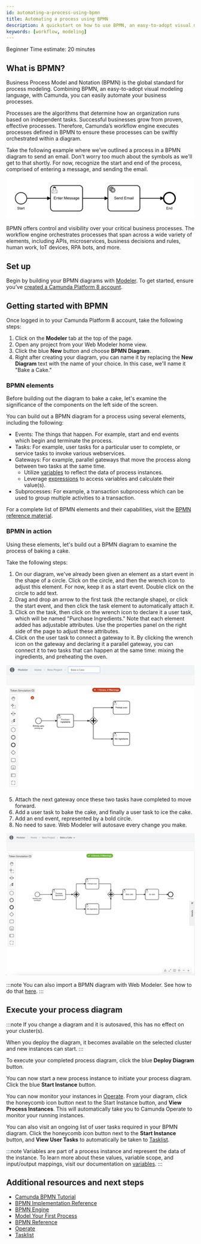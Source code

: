 ```yaml
---
id: automating-a-process-using-bpmn
title: Automating a process using BPMN
description: A quickstart on how to use BPMN, an easy-to-adopt visual modeling language, together with Camunda to automate your business processes.
keywords: [workflow, modeling]
---
```


<span class="badge badge--beginner">Beginner</span>
<span class="badge badge--medium">Time estimate: 20 minutes</span>

## What is BPMN?

Business Process Model and Notation (BPMN) is the global standard for process modeling. Combining BPMN, an easy-to-adopt visual modeling language, with Camunda, you can easily automate your business processes.

Processes are the algorithms that determine how an organization runs based on independent tasks. Successful businesses grow from proven, effective processes. Therefore, Camunda’s workflow engine executes processes defined in BPMN to ensure these processes can be swiftly orchestrated within a diagram.

Take the following example where we've outlined a process in a BPMN diagram to send an email. Don't worry too much about the symbols as we'll get to that shortly. For now, recognize the start and end of the process, comprised of entering a message, and sending the email.

![sending email bmmn diagram](./img/simple-bpmn-process.png)

BPMN offers control and visibility over your critical business processes. The workflow engine orchestrates processes that span across a wide variety of elements, including APIs, microservices, business decisions and rules, human work, IoT devices, RPA bots, and more.

## Set up

Begin by building your BPMN diagrams with [Modeler](../components/modeler/about.md).
To get started, ensure you’ve [created a Camunda Platform 8 account](./guides/create-account.md).

## Getting started with BPMN

Once logged in to your Camunda Platform 8 account, take the following steps:

1. Click on the **Modeler** tab at the top of the page.
2. Open any project from your Web Modeler home view.
3. Click the blue **New** button and choose **BPMN Diagram**.
4. Right after creating your diagram, you can name it by replacing the **New Diagram** text with the name of your choice. In this case, we'll name it "Bake a Cake."

### BPMN elements

Before building out the diagram to bake a cake, let's examine the significance of the components on the left side of the screen.

You can build out a BPMN diagram for a process using several elements, including the following:

- Events: The things that happen. For example, start and end events which begin and terminate the process.
- Tasks: For example, user tasks for a particular user to complete, or service tasks to invoke various webservices.
- Gateways: For example, parallel gateways that move the process along between two tasks at the same time.
  - Utilize [variables](../components/concepts/variables.md) to reflect the data of process instances.
  - Leverage [expressions](../components/concepts/expressions.md) to access variables and calculate their value(s).
- Subprocesses: For example, a transaction subprocess which can be used to group multiple activities to a transaction.

For a complete list of BPMN elements and their capabilities, visit the [BPMN reference material](../components/modeler/bpmn/bpmn.md).

### BPMN in action

Using these elements, let's build out a BPMN diagram to examine the process of baking a cake.

Take the following steps:

1. On our diagram, we've already been given an element as a start event in the shape of a circle. Click on the circle, and then the wrench icon to adjust this element. For now, keep it as a start event. Double click on the circle to add text.
2. Drag and drop an arrow to the first task (the rectangle shape), or click the start event, and then click the task element to automatically attach it.
3. Click on the task, then click on the wrench icon to declare it a user task, which will be named "Purchase Ingredients." Note that each element added has adjustable attributes. Use the properties panel on the right side of the page to adjust these attributes.
4. Click on the user task to connect a gateway to it. By clicking the wrench icon on the gateway and declaring it a parallel gateway, you can connect it to two tasks that can happen at the same time: mixing the ingredients, and preheating the oven.

![baking a cake bpmn sample](./img/bake-cake-bpmn.png)

5. Attach the next gateway once these two tasks have completed to move forward.
6. Add a user task to bake the cake, and finally a user task to ice the cake.
7. Add an end event, represented by a bold circle.
8. No need to save. Web Modeler will autosave every change you make.

![completed bpmn diagram](./img/complete-baking-cake-bpmn.png)

:::note
You can also import a BPMN diagram with Web Modeler. See how to do that [here](../components/modeler/web-modeler/import-diagram.md).
:::

## Execute your process diagram

:::note
If you change a diagram and it is autosaved, this has no effect on your cluster(s).

When you deploy the diagram, it becomes available on the selected cluster and new instances can start.
:::

To execute your completed process diagram, click the blue **Deploy Diagram** button.

You can now start a new process instance to initiate your process diagram. Click the blue **Start Instance** button.

You can now monitor your instances in [Operate](./components/operate/index.md). From your diagram, click the honeycomb icon button next to the Start Instance button, and **View Process Instances**. This will automatically take you to Camunda Operate to monitor your running instances.

You can also visit an ongoing list of user tasks required in your BPMN diagram. Click the honeycomb icon button next to the **Start Instance** button, and **View User Tasks** to automatically be taken to [Tasklist](./components/tasklist/introduction.md).

:::note
Variables are part of a process instance and represent the data of the instance. To learn more about these values, variable scope, and input/output mappings, visit our documentation on [variables](../components/concepts/variables.md).
:::

## Additional resources and next steps

- [Camunda BPMN Tutorial](https://camunda.com/bpmn/)
- [BPMN Implementation Reference](https://docs.camunda.org/manual/latest/reference/bpmn20/)
- [BPMN Engine](https://camunda.com/products/camunda-platform/bpmn-engine/)
- [Model Your First Process](./getting-started/model-your-first-process.md)
- [BPMN Reference](../components/modeler/bpmn/bpmn.md)
- [Operate](./components/operate/index.md)
- [Tasklist](./components/tasklist/introduction.md)